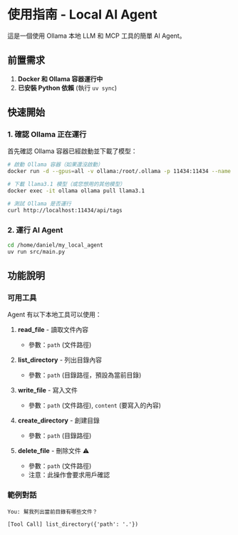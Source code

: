 # 使用指南 - Local AI Agent

這是一個使用 Ollama 本地 LLM 和 MCP 工具的簡單 AI Agent。

## 前置需求

1. **Docker 和 Ollama 容器運行中**
2. **已安裝 Python 依賴** (執行 `uv sync`)

## 快速開始

### 1. 確認 Ollama 正在運行

首先確認 Ollama 容器已經啟動並下載了模型：

```bash
# 啟動 Ollama 容器（如果還沒啟動）
docker run -d --gpus=all -v ollama:/root/.ollama -p 11434:11434 --name ollama ollama/ollama

# 下載 llama3.1 模型（或您想用的其他模型）
docker exec -it ollama ollama pull llama3.1

# 測試 Ollama 是否運行
curl http://localhost:11434/api/tags
```

### 2. 運行 AI Agent

```bash
cd /home/daniel/my_local_agent
uv run src/main.py
```

## 功能說明

### 可用工具

Agent 有以下本地工具可以使用：

1. **read_file** - 讀取文件內容
   - 參數：`path` (文件路徑)

2. **list_directory** - 列出目錄內容
   - 參數：`path` (目錄路徑，預設為當前目錄)

3. **write_file** - 寫入文件
   - 參數：`path` (文件路徑), `content` (要寫入的內容)

4. **create_directory** - 創建目錄
   - 參數：`path` (目錄路徑)

5. **delete_file** - 刪除文件 ⚠️
   - 參數：`path` (文件路徑)
   - 注意：此操作會要求用戶確認

### 範例對話

```
You: 幫我列出當前目錄有哪些文件？

[Tool Call] list_directory({'path': '.'})
